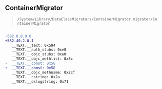 ## ContainerMigrator

> `/System/Library/DataClassMigrators/ContainerMigrator.migrator/ContainerMigrator`

```diff

-582.0.8.0.0
+582.40.2.0.1
   __TEXT.__text: 0x594
   __TEXT.__auth_stubs: 0xe0
   __TEXT.__objc_stubs: 0xe0
   __TEXT.__objc_methlist: 0x8c
-  __TEXT.__const: 0x50
+  __TEXT.__const: 0x58
   __TEXT.__objc_methname: 0x2cf
   __TEXT.__cstring: 0x2a
   __TEXT.__oslogstring: 0x71

```
